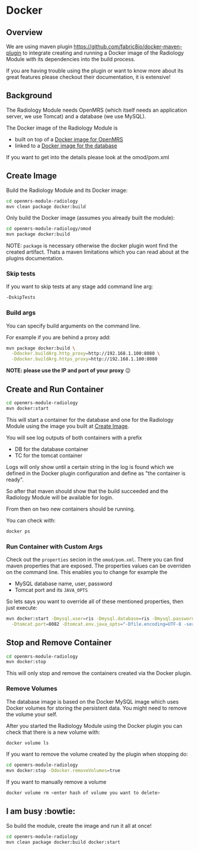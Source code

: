 # Docker

## Overview

We are using maven plugin https://github.com/fabric8io/docker-maven-plugin
to integrate creating and running a Docker image of the Radiology Module with
its dependencies into the build process.

If you are having trouble using the plugin or want to know more about its great
features please checkout their documentation, it is extensive!

## Background

The Radiology Module needs OpenMRS (which itself needs an application server,
we use Tomcat) and a database (we use MySQL).

The Docker image of the Radiology Module is

* built on top of a [Docker image for OpenMRS](https://hub.docker.com/r/teleivo/openmrs-platform/)
* linked to a [Docker image for the database](https://hub.docker.com/r/teleivo/openmrs-platform-mysql/)

If you want to get into the details please look at the omod/pom.xml

## Create Image

Build the Radiology Module and its Docker image:

```bash
cd openmrs-module-radiology
mvn clean package docker:build
```

Only build the Docker image (assumes you already built the module):

```bash
cd openmrs-module-radiology/omod
mvn package docker:build
```

NOTE: `package` is necessary otherwise the docker plugin wont find the created
artifact. Thats a maven limitations which you can read about at the plugins
documentation.

### Skip tests

If you want to skip tests at any stage add command line arg:

```bash
-DskipTests
```

### Build args

You can specify build arguments on the command line.

For example if you are behind a proxy add:

```bash
mvn package docker:build \
  -Ddocker.buildArg.http_proxy=http://192.168.1.100:8080 \
  -Ddocker.buildArg.https_proxy=http://192.168.1.100:8080
```

**NOTE: please use the IP and port of your proxy** :wink:

## Create and Run Container

```bash
cd openmrs-module-radiology
mvn docker:start
```

This will start a container for the database and one for the Radiology Module
using the image you built at [Create Image](#create-image).

You will see log outputs of both containers with a prefix

* DB for the database container
* TC for the tomcat container

Logs will only show until a certain string in the log is found which we defined
in the Docker plugin configuration and define as "the container is ready".

So after that maven should show that the build succeeded and the Radiology
Module will be available for login.

From then on two new containers should be running.

You can check with:

```bash
docker ps
```

### Run Container with Custom Args

Check out the `properties` secion in the `omod/pom.xml`. There you can find
maven properties that are exposed. The properties values can be overriden on
the command line. This enables you to change for example the

* MySQL database name, user, password
* Tomcat port and its `JAVA_OPTS`

So lets says you want to override all of these mentioned properties, then just
execute:

```bash
mvn docker:start -Dmysql.user=ris -Dmysql.database=ris -Dmysql.password=ris \
  -Dtomcat.port=8082 -Dtomcat.env.java_opts="-Dfile.encoding=UTF-8 -server -Xms256m -Xmx1024m"
```

## Stop and Remove Container

```bash
cd openmrs-module-radiology
mvn docker:stop
```

This will only stop and remove the containers created via the Docker plugin.

### Remove Volumes

The database image is based on the Docker MySQL image which uses Docker volumes
for storing the persistent data. You might need to remove the volume your self.

After you started the Radiology Module using the Docker plugin you can check
that there is a new volume with:

```bash
docker volume ls
```

If you want to remove the volume created by the plugin when stopping do:

```bash
cd openmrs-module-radiology
mvn docker:stop -Ddocker.removeVolumes=true
```

If you want to manually remove a volume

```bash
docker volume rm <enter hash of volume you want to delete>
```

## I am busy :bowtie:

So build the module, create the image and run it all at once!

```bash
cd openmrs-module-radiology
mvn clean package docker:build docker:start
```

